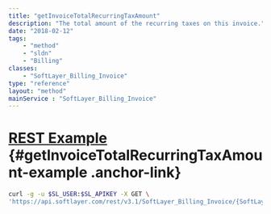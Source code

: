 ```yaml
---
title: "getInvoiceTotalRecurringTaxAmount"
description: "The total amount of the recurring taxes on this invoice."
date: "2018-02-12"
tags:
    - "method"
    - "sldn"
    - "Billing"
classes:
    - "SoftLayer_Billing_Invoice"
type: "reference"
layout: "method"
mainService : "SoftLayer_Billing_Invoice"
---
```


# [REST Example](#getInvoiceTotalRecurringTaxAmount-example) <a href="/article/rest/"><i class="fas fa-question"></i></a> {#getInvoiceTotalRecurringTaxAmount-example .anchor-link} 
```bash
curl -g -u $SL_USER:$SL_APIKEY -X GET \
'https://api.softlayer.com/rest/v3.1/SoftLayer_Billing_Invoice/{SoftLayer_Billing_InvoiceID}/getInvoiceTotalRecurringTaxAmount'
```
